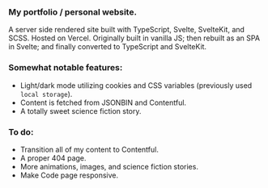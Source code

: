 ### My portfolio / personal website.

A server side rendered site built with TypeScript, Svelte, SvelteKit, and SCSS. Hosted on Vercel. Originally built in vanilla JS; then rebuilt as an SPA in Svelte; and finally converted to TypeScript and SvelteKit.

### Somewhat notable features:

- Light/dark mode utilizing cookies and CSS variables (previously used `local storage`).
- Content is fetched from JSONBIN and Contentful.
- A totally sweet science fiction story.

### To do:

- Transition all of my content to Contentful.
- A proper 404 page.
- More animations, images, and science fiction stories.
- Make Code page responsive.
